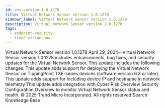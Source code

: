 ```yaml
---
id: vns-version-1-0-1278
title: Virtual Network Sensor version 1.0.1278
sidebar_label: Virtual Network Sensor version 1.0.1278
description: Virtual Network Sensor version 1.0.1278
tags:
  - endpoint-security
  - trend-vision-one
---
```


 Virtual Network Sensor version 1.0.1278 April 29, 2024—Virtual Network Sensor version 1.0.1278 includes enhancements, bug fixes, and security updates for the Virtual Network Sensor. This update includes the following changes: This update adds support for deploying the Virtual Network Sensor on TippingPoint TXE-series devices (software version 6.3 or later). This update adds support for including device IP and hostname in network telemetry This update adds integration with Cyber Risk Overview Security Configuration Overview to monitor Virtual Network Sensor status and health. © 2025 Trend Micro Incorporated. All rights reserved.Search Knowledge Base